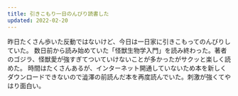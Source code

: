 ```yaml
---
title: 引きこもり一日のんびり読書した
updated: 2022-02-20
---
```


昨日たくさん歩いた反動ではないけど、今日は一日家に引きこもってのんびりしていた。
数日前から読み始めていた「怪獣生物学入門」を読み終わった。著者のゴジラ、怪獣愛が強すぎてついていけないことが多かったがサクッと楽しく読めた。
時間はたくさんあるが、インターネット開通していないため本を新しくダウンロードできないので澁澤の前読んだ本を再度読んでいた。刺激が強くてやはり面白い。
